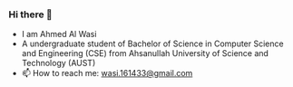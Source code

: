 ### Hi there 👋

- I am Ahmed Al Wasi
- A undergraduate student of Bachelor of Science in Computer Science and Engineering (CSE)
  from Ahsanullah University of Science and Technology (AUST)
- 📫 How to reach me: wasi.161433@gmail.com


